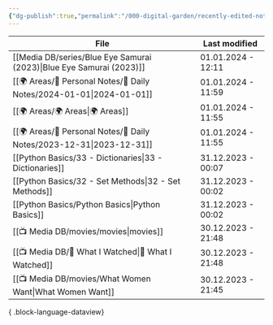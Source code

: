 ```yaml
---
{"dg-publish":true,"permalink":"/000-digital-garden/recently-edited-notes/","dgPassFrontmatter":true,"noteIcon":"3","created":"2023-12-14T09:05:52.599+05:30","updated":"2023-12-14T09:12:44.868+05:30"}
---
```


| File                                                                    | Last modified      |
| ----------------------------------------------------------------------- | ------------------ |
| [[Media DB/series/Blue Eye Samurai (2023)\|Blue Eye Samurai (2023)]] | 01.01.2024 - 12:11 |
| [[🌍 Areas/📧 Personal Notes/📓 Daily Notes/2024-01-01\|2024-01-01]] | 01.01.2024 - 11:59 |
| [[🌍 Areas/🌍 Areas\|🌍 Areas]]                                      | 01.01.2024 - 11:55 |
| [[🌍 Areas/📧 Personal Notes/📓 Daily Notes/2023-12-31\|2023-12-31]] | 01.01.2024 - 11:55 |
| [[Python Basics/33 - Dictionaries\|33 - Dictionaries]]               | 31.12.2023 - 00:07 |
| [[Python Basics/32 -  Set Methods\|32 -  Set Methods]]               | 31.12.2023 - 00:02 |
| [[Python Basics/Python Basics\|Python Basics]]                       | 31.12.2023 - 00:02 |
| [[📺 Media DB/movies/movies\|movies]]                                | 30.12.2023 - 21:48 |
| [[📺 Media DB/👀 What I Watched\|👀 What I Watched]]                 | 30.12.2023 - 21:48 |
| [[📺 Media DB/movies/What Women Want\|What Women Want]]              | 30.12.2023 - 21:45 |

{ .block-language-dataview}